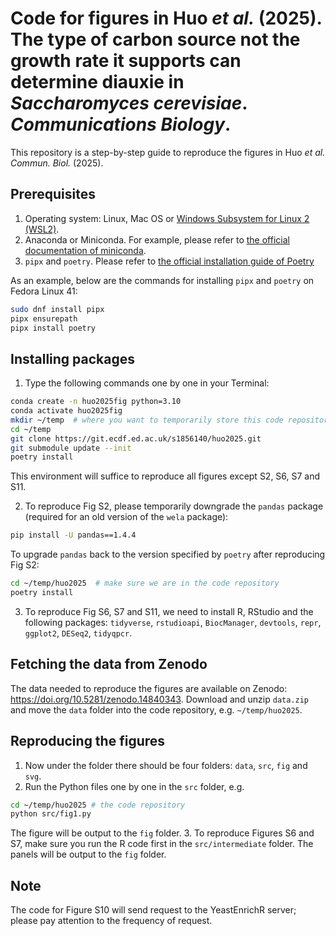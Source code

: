 # Code for figures in Huo _et al._ (2025). The type of carbon source not the growth rate it supports can determine diauxie in _Saccharomyces cerevisiae_. _Communications Biology_. 
This repository is a step-by-step guide to reproduce the figures in Huo _et al._ _Commun. Biol._ (2025).

## Prerequisites
1. Operating system: Linux, Mac OS or [Windows Subsystem for Linux 2 (WSL2)](https://learn.microsoft.com/en-us/windows/wsl/install).
2. Anaconda or Miniconda. For example, please refer to [the official documentation of miniconda](https://docs.anaconda.com/miniconda/install/).
3. `pipx` and `poetry`. Please refer to [the official installation guide of Poetry](https://python-poetry.org/docs/#installation)

As an example, below are the commands for installing `pipx` and `poetry` on Fedora Linux 41:
```sh
sudo dnf install pipx
pipx ensurepath
pipx install poetry
```

## Installing packages
1. Type the following commands one by one in your Terminal:
```sh
conda create -n huo2025fig python=3.10
conda activate huo2025fig
mkdir ~/temp  # where you want to temporarily store this code repository
cd ~/temp
git clone https://git.ecdf.ed.ac.uk/s1856140/huo2025.git
git submodule update --init
poetry install
```
This environment will suffice to reproduce all figures except S2, S6, S7 and S11.

2. To reproduce Fig S2, please temporarily downgrade the `pandas` package (required for an old version of the `wela` package):
```sh
pip install -U pandas==1.4.4
```
To upgrade `pandas` back to the version specified by `poetry` after reproducing Fig S2:
```sh
cd ~/temp/huo2025  # make sure we are in the code repository
poetry install
```

3. To reproduce Fig S6, S7 and S11, we need to install R, RStudio and the following packages: `tidyverse`, `rstudioapi`, `BiocManager`, `devtools`, `repr`, `ggplot2`, `DESeq2`, `tidyqpcr`. 

## Fetching the data from Zenodo
The data needed to reproduce the figures are available on Zenodo: https://doi.org/10.5281/zenodo.14840343. Download and unzip `data.zip` and move the `data` folder into the code repository, e.g. `~/temp/huo2025`.

## Reproducing the figures
1. Now under the folder there should be four folders: `data`, `src`, `fig` and `svg`.
2. Run the Python files one by one in the `src` folder, e.g.
```sh
cd ~/temp/huo2025 # the code repository
python src/fig1.py
```
The figure will be output to the `fig` folder.
3. To reproduce Figures S6 and S7, make sure you run the R code first in the `src/intermediate` folder. The panels will be output to the `fig` folder.

## Note
The code for Figure S10 will send request to the YeastEnrichR server; please pay attention to the frequency of request. 
